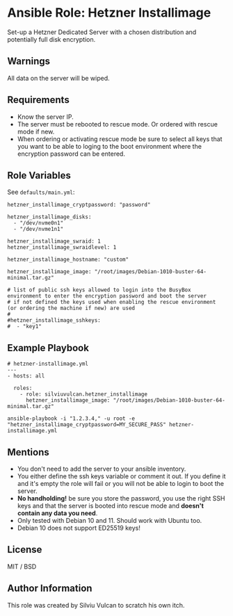 # Ansible Role: Hetzner Installimage

Set-up a Hetzner Dedicated Server with a chosen distribution and potentially full disk encryption.

## Warnings

All data on the server will be wiped.

## Requirements

- Know the server IP.
- The server must be rebooted to rescue mode. Or ordered with rescue mode if new.
- When ordering or activating rescue mode be sure to select all keys that you want to be able to loging to the boot environment where the encryption password can be entered.

## Role Variables

See `defaults/main.yml`:

```
hetzner_installimage_cryptpassword: "password"

hetzner_installimage_disks:
  - "/dev/nvme0n1"
  - "/dev/nvme1n1"

hetzner_installimage_swraid: 1
hetzner_installimage_swraidlevel: 1

hetzner_installimage_hostname: "custom"

hetzner_installimage_image: "/root/images/Debian-1010-buster-64-minimal.tar.gz"

# list of public ssh keys allowed to login into the BusyBox environment to enter the encryption password and boot the server
# if not defined the keys used when enabling the rescue environment (or ordering the machine if new) are used
#
#hetzner_installimage_sshkeys: 
#  - "key1"
```

## Example Playbook

```
# hetzner-installimage.yml
---
- hosts: all

  roles:
    - role: silviuvulcan.hetzner_installimage
      hetzner_installimage_image: "/root/images/Debian-1010-buster-64-minimal.tar.gz"
```

```
ansible-playbook -i "1.2.3.4," -u root -e "hetzner_installimage_cryptpassword=MY_SECURE_PASS" hetzner-installimage.yml
```

## Mentions

- You don't need to add the server to your ansible inventory.
- You either define the ssh keys variable or comment it out. If you define it and it's empty the role will fail or you will not be able to login to boot the server.
- **No handholding!** be sure you store the password, you use the right SSH keys and that the server is booted into rescue mode and **doesn't contain any data you need**.
- Only tested with Debian 10 and 11. Should work with Ubuntu too.
- Debian 10 does not support ED25519 keys!

## License

MIT / BSD

## Author Information

This role was created by Silviu Vulcan to scratch his own itch.